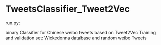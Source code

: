 # TweetsClassifier_Tweet2Vec

run.py:

binary Classifier for Chinese weibo tweets based on Tweet2Vec
Training and validation set: Wickedonna database and random weibo Tweets
